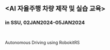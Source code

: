<h2><b>&lt;AI 자율주행 차량 제작 및 실습 교육&gt;</b></h2>
<h3><b>in SSU, 02JAN2024-05JAN2024</b></h3><br>

Autonomous Driving using RobokitRS
